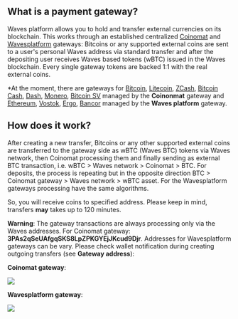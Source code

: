 ## What is a payment gateway?

Waves platform allows you to hold and transfer external currencies on its blockchain. This works through an established centralized [Coinomat](https://coinomat.com/) and [Wavesplatform](https://wavesplatform.com) gateways: Bitcoins or any supported external coins are sent to a user's personal Waves address via standard transfer and after the depositing user receives Waves based tokens \(wBTC\) issued in the Waves blockchain. Every single gateway tokens are backed 1:1 with the real external coins.

\*At the moment, there are gateways for [Bitcoin](/waves-client/transfers-and-gateways/bitcoin-transfers.md), [Litecoin](/waves-client/transfers-and-gateways/litecoin-transfers.md), [ZCash](/waves-client/transfers-and-gateways/zcash-transfers.md), [Bitcoin Cash](/waves-client/transfers-and-gateways/bitcoin-cash-transfers.md), [Dash](/waves-client/transfers-and-gateways/dash-transfers.md), [Monero](/waves-client/transfers-and-gateways/monero-transfers.md), [Bitcoin SV](/waves-client/transfers-and-gateways/bitcoin-sv-transfers.md) managed by the **Coinonmat** gateway and [Ethereum](/waves-client/transfers-and-gateways/ethereum-transfers.md), [Vostok](/waves-client/transfers-and-gateways/vostok-transfers.md), [Ergo](/waves-client/transfers-and-gateways/ergo-transfers.md), [Bancor](/waves-client/transfers-and-gateways/bancor-transfers.md) managed by the **Waves platform** gateway.

## How does it work?

After creating a new transfer, Bitcoins or any other supported external coins are transferred to the gateway side as wBTC (Waves BTC) tokens via Waves network, then Coinomat processing them and finally sending as external BTC transaction, i.e. wBTC &gt; Waves network &gt; Coinomat &gt; BTC. For deposits, the process is repeating but in the opposite direction BTC &gt; Coinomat gateway &gt; Waves network &gt; wBTC asset. For the Wavesplatform gateways processing have the same algorithms.

So, you will receive coins to specified address. Please keep in mind, transfers **may** takes up to 120 minutes.

**Warning**: The gateway transactions are always processing only via the Waves addresses. For Coinomat gateway: **3PAs2qSeUAfgqSKS8LpZPKGYEjJKcud9Djr**. Addresses for Wavesplatform gateways can be vary. Please check wallet notification during creating outgoing transfers (see **Gateway address**):

**Coinomat gateway**:

![](/_assets/payment_gateway_01.png)

**Wavesplatform gateway**:

![](/_assets/payment_gateway_02.png)
